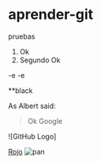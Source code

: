# aprender-git
pruebas


1. Ok
2. Segundo Ok

-e
-e

**black

As Albert said:
>Ok Google

![GitHub Logo]


[Rojo](https://github.com/enriqueAGH/aprender-git/blob/main/nuevo.txt)
![pan](![image](https://user-images.githubusercontent.com/96074354/145879372-a5903bcc-ce9f-4f86-9512-1b40d1eb37fd.png)
)


